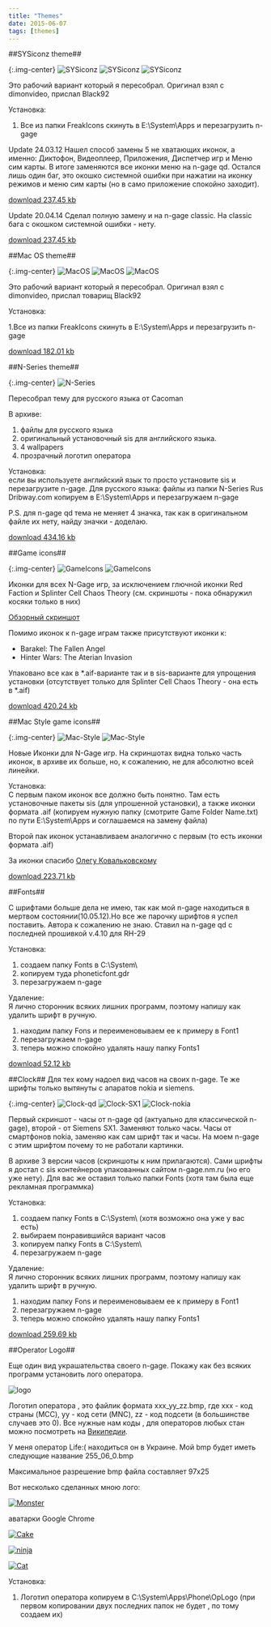 ```yaml
---
title: "Themes"
date: 2015-06-07
tags: [themes]
---
```


##SYSiconz theme##

{:.img-center}
![SYSiconz](https://dl.dropboxusercontent.com/u/33967130/n-gage/themes/SYSiconz-one.jpg)
![SYSiconz](https://dl.dropboxusercontent.com/u/33967130/n-gage/themes/SYSiconz-two.jpg)
![SYSiconz](https://dl.dropboxusercontent.com/u/33967130/n-gage/themes/SYSiconz-three.jpg)

Это рабочий вариант который я пересобрал. Оригинал взял с dimonvideo, прислал Black92

Установка:

1. Все из папки FreakIcons скинуть в E:\System\Apps и перезагрузить n-gage

Update 24.03.12 Нашел способ замены 5 не хватающих иконок, а именно: Диктофон, Видеоплеер, Приложения, Диспетчер игр и Меню сим карты. В итоге заменяются все иконки меню на n-gage qd. Остался лишь один баг, это окошко системной ошибки при нажатии на иконку режимов и меню сим карты (но в само приложение спокойно заходит).

[download 237.45 kb](https://dl.dropboxusercontent.com/u/33967130/n-gage/themes/FreakIconsQD.zip)

Update 20.04.14 Сделал полную замену и на n-gage classic. На classic бага с окошком системной ошибки - нету.

[download 237.45 kb]()


##Mac OS theme##

{:.img-center}
![MacOS](https://dl.dropboxusercontent.com/u/33967130/n-gage/themes/MacOS-one.jpg)
![MacOS](https://dl.dropboxusercontent.com/u/33967130/n-gage/themes/MacOS-two.jpg)
![MacOS](https://dl.dropboxusercontent.com/u/33967130/n-gage/themes/MacOS-three.jpg)

Это рабочий вариант который я пересобрал. Оригинал взял с dimonvideo, прислал товарищ Black92

Установка:

1.Все из папки FreakIcons скинуть в E:\System\Apps и перезагрузить n-gage

[download 182.01 kb](https://dl.dropboxusercontent.com/u/33967130/n-gage/themes/Mac%20OS.zip)

##N-Series theme##

{:.img-center}
![N-Series](https://dl.dropboxusercontent.com/u/33967130/n-gage/themes/N_Gage_QD_skin_by_Cacoman.jpg)

Пересобрал тему для русского языка от Cacoman

В архиве:

1. файлы для русского языка
2. оригинальный установочный sis для английского языка.
3. 4 wallpapers
4. прозрачный логотип оператора

Установка: 
<br>
если вы используете английский язык то просто установите sis и перезагрузите n-gage. 
Для русского языка: файлы из папки N-Series Rus Dribway.com копируем в E:\System\Apps и перезагружаем n-gage

P.S. для n-gage qd тема не меняет 4 значка, так как в оригинальном файле их нету, найду значки - доделаю.

[download 434.16 kb](https://dl.dropboxusercontent.com/u/33967130/n-gage/themes/N-Gage_QD_skin.zip)

##Game icons##

{:.img-center}
![GameIcons](https://dl.dropboxusercontent.com/u/33967130/n-gage/themes/rectangle-one.jpg)
![GameIcons](https://dl.dropboxusercontent.com/u/33967130/n-gage/themes/rectangle-two.jpg)

Иконки для всех N-Gage игр, за исключением глючной иконки Red Faction и Splinter Cell Chaos Theory (см. скриншоты - пока обнаружил косяки только в них)

[Обзорный скриншот](https://dl.dropboxusercontent.com/u/33967130/n-gage/themes/ngamesiconsuv5.jpg)

Помимо иконок к n-gage играм также присутствуют иконки к:

- Barakel: The Fallen Angel
- Hinter Wars: The Aterian Invasion

Упаковано все как в *.aif-варианте так и в sis-варианте для упрощения установки (отсутствует только для Splinter Cell Chaos Theory - она есть в *.aif)

[download 420.24 kb](https://dl.dropboxusercontent.com/u/33967130/n-gage/themes/game_icons.rar)

##Mac Style game icons##

{:.img-center}
![Mac-Style](https://dl.dropboxusercontent.com/u/33967130/n-gage/themes/game-one.jpg)
![Mac-Style](https://dl.dropboxusercontent.com/u/33967130/n-gage/themes/game-two.jpg)

Новые Иконки для N-Gage игр. На скриншотах видна только часть иконок, в архиве их больше, но, к сожалению, не для абсолютно всей линейки.

Установка:
<br>
С первым паком иконок все должно быть понятно. Там есть установочные пакеты sis (для упрошенной установки), а также иконки формата .aif (копируем нужную папку (смотрите Game Folder Name.txt) по пути E:\\System\\Apps и соглашаемся на замену файла)

Второй пак иконок устанавливаем аналогично с первым (то есть иконки формата .aif)

За иконки спасибо [Олегу Ковальковскому](http://vk.com/id136338503)

[download 223.71 kb](https://dl.dropboxusercontent.com/u/33967130/n-gage/themes/mac-style-game-icons.zip)

##Fonts##

С шрифтами больше дела не имею, так как мой n-gage находиться в мертвом состоянии(10.05.12).Но все же парочку шрифтов я успел поставить.
Автора к сожалению не знаю. Ставил на n-gage qd с последней прошивкой v.4.10 для RH-29

Установка:

1. создаем папку Fonts в С:\\System\\
2. копируем туда phoneticfont.gdr
3. перезагружаем n-gage

Удаление:
<br>
Я лично сторонник всяких лишних программ, поэтому напишу как удалить шрифт в ручную.

1. находим папку Fons и переименовываем ее к примеру в Font1
2. перезагружаем n-gage
3. теперь можно спокойно удалять нашу папку Fonts1


[download 52.12 kb](https://dl.dropboxusercontent.com/u/33967130/n-gage/themes/phoneticfont.zip)

##Clock##
Для тех кому надоел вид часов на своих n-gage. Те же шрифты только вытянуты с апаратов nokia и siemens.

{:.img-center}
![Clock-qd](https://dl.dropboxusercontent.com/u/33967130/n-gage/themes/Clock-qd.jpg)
![Clock-SX1](https://dl.dropboxusercontent.com/u/33967130/n-gage/themes/Clock-SX1.jpg)
![Clock-nokia](https://dl.dropboxusercontent.com/u/33967130/n-gage/themes/Clock-nokia.jpg)

Первый скриншот - часы от n-gage qd (актуально для классической n-gage), второй - от Siemens SX1. Заменяют только часы. Часы от смартфонов nokia, заменяю как сам шрифт так и часы. На моем n-gage с этим шрифтом почему то не работали картинки.

В архиве 3 версии часов (скриншоты к ним прилагаются). Сами шрифты я достал с sis контейнеров упакованных сайтом n-gage.nm.ru (но его уже нету). Для вас же оставил только папки Fonts (хотя там была еще рекламная программка)

Установка:

1. создаем папку Fonts в С:\System\ (хотя возможно она уже у вас есть)
2. выбираем понравившийся вариант часов
3. копируем папку Fonts в С:\System\
4. перезагружаем n-gage

Удаление:
<br>
Я лично сторонник всяких лишних программ, поэтому напишу как удалить шрифт в ручную.

1. находим папку Fons и переименовываем ее к примеру в Font1
2. перезагружаем n-gage
3. теперь можно спокойно удалять нашу папку Fonts1

[download 259.69 kb](https://dl.dropboxusercontent.com/u/33967130/n-gage/themes/clock_for_ngage.zip)

##Operator Logo##

Еще один вид украшательства своего n-gage. Покажу как без всяких программ установить лого оператора.

![logo](https://dl.dropboxusercontent.com/u/33967130/n-gage/themes/logo.jpg)

Логотип оператора , это файлик формата xxx_yy_zz.bmp, где xxx - код страны (MCC), yy - код сети (MNC), zz - код подсети (в большинстве случаев это 0). Все нужные нам коды , для операторов любых стан можно посмотреть на [Википедии](https://ru.wikipedia.org/wiki/Mobile_Country_Code).

У меня оператор Life:( находиться он в Украине. Мой bmp будет иметь следующие название 255_06_0.bmp

Максимальное разрешение bmp файла составляет 97х25

Вот несколько сделанных мною лого:

[![Monster](https://dl.dropboxusercontent.com/u/33967130/n-gage/themes/logo.bmp)](https://dl.dropboxusercontent.com/u/33967130/n-gage/themes/logo.bmp)

аватарки Google Chrome

[![Cake](https://dl.dropboxusercontent.com/u/33967130/n-gage/themes/Cake.bmp)](https://dl.dropboxusercontent.com/u/33967130/n-gage/themes/Cake.bmp)

[![ninja](https://dl.dropboxusercontent.com/u/33967130/n-gage/themes/ninja.bmp)](https://dl.dropboxusercontent.com/u/33967130/n-gage/themes/ninja.bmp)

[![Cat](https://dl.dropboxusercontent.com/u/33967130/n-gage/themes/Cat.bmp)](https://dl.dropboxusercontent.com/u/33967130/n-gage/themes/Cat.bmp)

Установка:

1. Логотип оператора копируем в C:\\System\\Apps\\Phone\\OpLogo (при первом копировании двух последних папок не будет , по тому создаем их)
